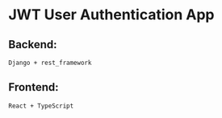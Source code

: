 # JWT User Authentication App

## Backend:
    Django + rest_framework

## Frontend:
    React + TypeScript
